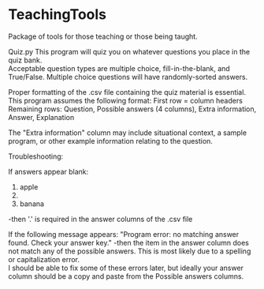 # TeachingTools

Package of tools for those teaching or those being taught.

Quiz.py
This program will quiz you on whatever questions you place in the quiz bank.  
Acceptable question types are multiple choice, fill-in-the-blank, and True/False.  Multiple choice questions will have randomly-sorted answers.

Proper formatting of the .csv file containing the quiz material is essential.
This program assumes the following format:
First row = column headers
Remaining rows:
Question, Possible answers (4 columns), Extra information, Answer, Explanation

The "Extra information" column may include situational context, a sample program, or other example information relating to the question.


Troubleshooting:

If answers appear blank:
1. apple
2.    
3. banana

-then '.' is required in the answer columns of the .csv file


If the following message appears: "Program error: no matching answer found.  Check your answer key."
-then the item in the answer column does not match any of the possible answers.  This is most likely due to a spelling or capitalization error.  
I should be able to fix some of these errors later, but ideally your answer column should be a copy and paste from the Possible answers columns.
